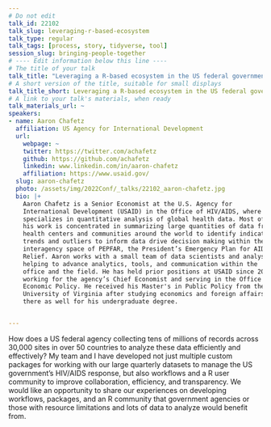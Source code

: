```yaml
---
# Do not edit
talk_id: 22102
talk_slug: leveraging-r-based-ecosystem
talk_type: regular
talk_tags: [process, story, tidyverse, tool]
session_slug: bringing-people-together
# ---- Edit information below this line ----
# The title of your talk
talk_title: "Leveraging a R-based ecosystem in the US federal government"
# A short version of the title, suitable for small displays
talk_title_short: Leveraging a R-based ecosystem in the US federal government
# A link to your talk's materials, when ready
talk_materials_url: ~
speakers:
- name: Aaron Chafetz
  affiliation: US Agency for International Development
  url:
    webpage: ~
    twitter: https://twitter.com/achafetz
    github: https://github.com/achafetz
    linkedin: www.linkedin.com/in/aaron-chafetz
    affiliation: https://www.usaid.gov/
  slug: aaron-chafetz
  photo: /assets/img/2022Conf/_talks/22102_aaron-chafetz.jpg
  bio: |+
    Aaron Chafetz is a Senior Economist at the U.S. Agency for
    International Development (USAID) in the Office of HIV/AIDS, where he
    specializes in quantitative analysis of global health data. Most of
    his work is concentrated in summarizing large quantities of data from
    health centers and communities around the world to identify indicator
    trends and outliers to inform data drive decision making within the
    interagency space of PEPFAR, the President’s Emergency Plan for AIDS
    Relief. Aaron works with a small team of data scientists and analysts,
    helping to advance analytics, tools, and communication within the
    office and the field. He has held prior positions at USAID since 2013,
    working for the agency’s Chief Economist and serving in the Office of
    Economic Policy. He received his Master's in Public Policy from the
    University of Virginia after studying economics and foreign affairs
    there as well for his undergraduate degree.


---
```


<!-- ABSTRACT ----
Please write abstract below. You may use simple markdown (links, code style, bold, italics)
-->

How does a US federal agency collecting tens of millions of records across
30,000 sites in over 50 countries to analyze these data efficiently and
effectively? My team and I have developed not just multiple custom packages
for working with our large quarterly datasets to manage the US government’s
HIV/AIDS response, but also workflows and a R user community to improve
collaboration, efficiency, and transparency. We would like an opportunity to
share our experiences on developing workflows, packages, and an R community
that government agencies or those with resource limitations and lots of data to
analyze would benefit from.
